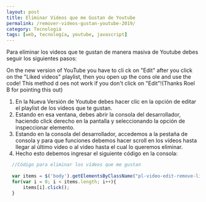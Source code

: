 ```yaml
---
layout: post
title: Eliminar Videos que me Gustan de Youtube
permalink: /remover-videos-gustan-youtube-2019/
category: Tecnologiá
tags: [web, tecnología, youtube, javascript]
---
```


Para eliminar los videos que te gustan de manera masiva de Youtube debes seguir los siguientes pasos: 

On the new version of YouTube you have to cli
ck on "Edit" after you click on the "Liked videos" playlist, then you open up the cons
ole and use the code! This method d
oes not work if you don't click on "Edit"!(Thanks Roel B for pointing this out)

1. En la Nueva Versión de Youtube debes hacer clic en la opción de editar el playlist de los videos
    que te gustan.
2. Estando en esa ventana, debes abrir la consola del desarrollador, haciendo click derecho en la pantalla
   y seleccionando la opción de inspeccionar elemento.
3. Estando en la consola del desarrollador, accedemos a la pestaña de consola y para que funciones debemos hacer
   scroll en los vídeos hasta llegar al último video o al video hasta el cual lo queremos eliminar.
4. Hecho esto debemos ingresar el siguiente código en la consola: 

```js
  //Código para eliminar los vídeos que me gustan
  
  var items = $('body').getElementsByClassName("pl-video-edit-remove-liked-video"); 
  for(var i = 0; i < items.length; i++){
      items[i].click();
  }
```
